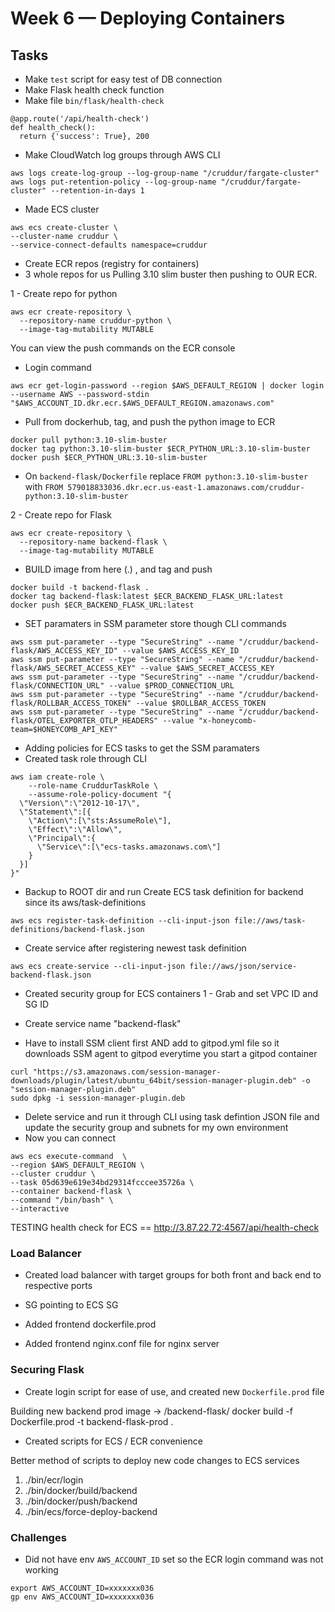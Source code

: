 # Week 6 — Deploying Containers

## Tasks
- Make `test` script for easy test of DB connection
- Make Flask health check function
- Make file `bin/flask/health-check`

```
@app.route('/api/health-check')
def health_check():
  return {'success': True}, 200
```

 - Make CloudWatch log groups through AWS CLI

 ```
aws logs create-log-group --log-group-name "/cruddur/fargate-cluster"
aws logs put-retention-policy --log-group-name "/cruddur/fargate-cluster" --retention-in-days 1
 ```


- Made ECS cluster
```
aws ecs create-cluster \
--cluster-name cruddur \
--service-connect-defaults namespace=cruddur
```

- Create ECR repos   (registry for containers)
- 3 whole repos for us
Pulling 3.10 slim buster then pushing to OUR ECR.

1 - Create repo for python
```
aws ecr create-repository \
  --repository-name cruddur-python \
  --image-tag-mutability MUTABLE
```

You can view the push commands on the ECR console
- Login command
```
aws ecr get-login-password --region $AWS_DEFAULT_REGION | docker login --username AWS --password-stdin "$AWS_ACCOUNT_ID.dkr.ecr.$AWS_DEFAULT_REGION.amazonaws.com"
```
- Pull from dockerhub, tag, and push the python image to ECR

```
docker pull python:3.10-slim-buster
docker tag python:3.10-slim-buster $ECR_PYTHON_URL:3.10-slim-buster
docker push $ECR_PYTHON_URL:3.10-slim-buster
```

- On `backend-flask/Dockerfile` replace `FROM python:3.10-slim-buster` with `FROM 579018833036.dkr.ecr.us-east-1.amazonaws.com/cruddur-python:3.10-slim-buster`

2 - Create repo for Flask
```
aws ecr create-repository \
  --repository-name backend-flask \
  --image-tag-mutability MUTABLE
```

- BUILD image from here (.) , and tag and push
```
docker build -t backend-flask .
docker tag backend-flask:latest $ECR_BACKEND_FLASK_URL:latest
docker push $ECR_BACKEND_FLASK_URL:latest
```

- SET paramaters in SSM parameter store though CLI commands

```
aws ssm put-parameter --type "SecureString" --name "/cruddur/backend-flask/AWS_ACCESS_KEY_ID" --value $AWS_ACCESS_KEY_ID
aws ssm put-parameter --type "SecureString" --name "/cruddur/backend-flask/AWS_SECRET_ACCESS_KEY" --value $AWS_SECRET_ACCESS_KEY
aws ssm put-parameter --type "SecureString" --name "/cruddur/backend-flask/CONNECTION_URL" --value $PROD_CONNECTION_URL
aws ssm put-parameter --type "SecureString" --name "/cruddur/backend-flask/ROLLBAR_ACCESS_TOKEN" --value $ROLLBAR_ACCESS_TOKEN
aws ssm put-parameter --type "SecureString" --name "/cruddur/backend-flask/OTEL_EXPORTER_OTLP_HEADERS" --value "x-honeycomb-team=$HONEYCOMB_API_KEY"
```

- Adding policies for ECS tasks to get the SSM paramaters
- Created task role through CLI
```
aws iam create-role \
    --role-name CruddurTaskRole \
    --assume-role-policy-document "{
  \"Version\":\"2012-10-17\",
  \"Statement\":[{
    \"Action\":[\"sts:AssumeRole\"],
    \"Effect\":\"Allow\",
    \"Principal\":{
      \"Service\":[\"ecs-tasks.amazonaws.com\"]
    }
  }]
}"
```

- Backup to ROOT dir and run Create ECS task definition for backend since its aws/task-definitions
```
aws ecs register-task-definition --cli-input-json file://aws/task-definitions/backend-flask.json
```

- Create service after registering newest task definition
```
aws ecs create-service --cli-input-json file://aws/json/service-backend-flask.json
```

- Created security group for ECS containers
  1 - Grab and set VPC ID and SG ID

- Create service name "backend-flask"
- Have to install SSM client first AND add to gitpod.yml file so it downloads SSM agent to gitpod everytime you start a gitpod container
```
curl "https://s3.amazonaws.com/session-manager-downloads/plugin/latest/ubuntu_64bit/session-manager-plugin.deb" -o "session-manager-plugin.deb"
sudo dpkg -i session-manager-plugin.deb
```

- Delete service and run it through CLI using task defintion JSON file and update the security group and subnets for my own environment
- Now you can connect 
```
aws ecs execute-command  \
--region $AWS_DEFAULT_REGION \
--cluster cruddur \
--task 05d639e619e34bd29314fcccee35726a \
--container backend-flask \
--command "/bin/bash" \
--interactive
```


TESTING health check for ECS
== http://3.87.22.72:4567/api/health-check


### Load Balancer
- Created load balancer with target groups for both front and back end to respective ports
- SG pointing to ECS SG


- Added frontend dockerfile.prod
- Added frontend nginx.conf file for nginx server


### Securing Flask

- Create login script for ease of use, and created new `Dockerfile.prod` file

Building new backend prod image
-> /backend-flask/
docker build -f Dockerfile.prod -t backend-flask-prod .



- Created scripts for ECS / ECR convenience

Better method of scripts to deploy new code changes to ECS services
1. ./bin/ecr/login
2. ./bin/docker/build/backend
3. ./bin/docker/push/backend
4. ./bin/ecs/force-deploy-backend


### Challenges


- Did not have env `AWS_ACCOUNT_ID` set so the ECR login command was not working 
```
export AWS_ACCOUNT_ID=xxxxxxx036
gp env AWS_ACCOUNT_ID=xxxxxxx036
```